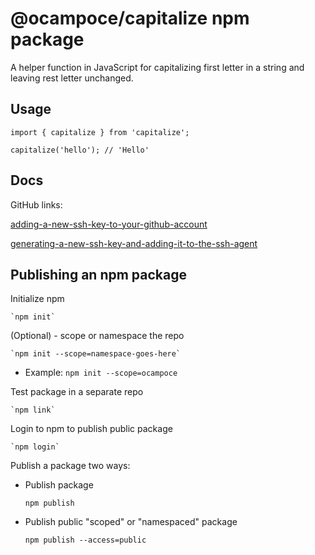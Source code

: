# @ocampoce/capitalize npm package

A helper function in JavaScript for capitalizing first letter in a string and leaving rest letter unchanged.

## Usage

```
import { capitalize } from 'capitalize';

capitalize('hello'); // 'Hello'
```

## Docs

GitHub links:

[adding-a-new-ssh-key-to-your-github-account](https://docs.github.com/en/authentication/connecting-to-github-with-ssh/adding-a-new-ssh-key-to-your-github-account)

[generating-a-new-ssh-key-and-adding-it-to-the-ssh-agent](https://docs.github.com/en/authentication/connecting-to-github-with-ssh/generating-a-new-ssh-key-and-adding-it-to-the-ssh-agent)

## Publishing an npm package

Initialize npm

    `npm init`

(Optional) - scope or namespace the repo

    `npm init --scope=namespace-goes-here`

- Example: `npm init --scope=ocampoce`

Test package in a separate repo

    `npm link`

Login to npm to publish public package

    `npm login`

Publish a package two ways:

- Publish package

  `npm publish`

- Publish public "scoped" or "namespaced" package

  `npm publish --access=public`
